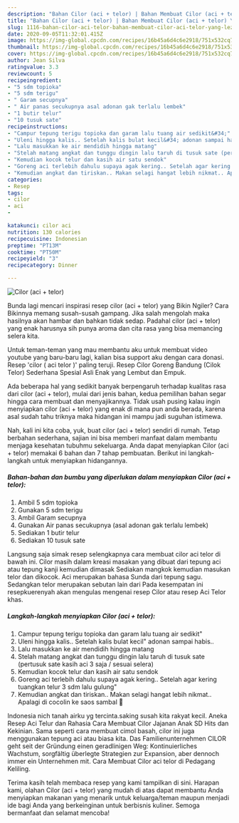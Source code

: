 ```yaml
---
description: "Bahan Cilor (aci + telor) | Bahan Membuat Cilor (aci + telor) Yang Lezat"
title: "Bahan Cilor (aci + telor) | Bahan Membuat Cilor (aci + telor) Yang Lezat"
slug: 1116-bahan-cilor-aci-telor-bahan-membuat-cilor-aci-telor-yang-lezat
date: 2020-09-05T11:32:01.415Z
image: https://img-global.cpcdn.com/recipes/16b45a6d4c6e2918/751x532cq70/cilor-aci-telor-foto-resep-utama.jpg
thumbnail: https://img-global.cpcdn.com/recipes/16b45a6d4c6e2918/751x532cq70/cilor-aci-telor-foto-resep-utama.jpg
cover: https://img-global.cpcdn.com/recipes/16b45a6d4c6e2918/751x532cq70/cilor-aci-telor-foto-resep-utama.jpg
author: Jean Silva
ratingvalue: 3.3
reviewcount: 5
recipeingredient:
- "5 sdm topioka"
- "5 sdm terigu"
- " Garam secupnya"
- " Air panas secukupnya asal adonan gak terlalu lembek"
- "1 butir telur"
- "10 tusuk sate"
recipeinstructions:
- "Campur tepung terigu topioka dan garam lalu tuang air sedikit&#34;"
- "Uleni hingga kalis.. Setelah kalis bulat kecil&#34; adonan sampai habis.."
- "Lalu masukkan ke air mendidih hingga matang"
- "Stelah matang angkat dan tunggu dingin lalu taruh di tusuk sate (pertusuk sate kasih aci 3 saja / sesuai selera)"
- "Kemudian kocok telur dan kasih air satu sendok"
- "Goreng aci terlebih dahulu supaya agak kering.. Setelah agar kering tuangkan telur 3 sdm lalu gulung&#34;"
- "Kemudian angkat dan tiriskan.. Makan selagi hangat lebih nikmat.. Apalagi di cocolin ke saos sambal 🤣"
categories:
- Resep
tags:
- cilor
- aci
- 

katakunci: cilor aci  
nutrition: 130 calories
recipecuisine: Indonesian
preptime: "PT13M"
cooktime: "PT50M"
recipeyield: "3"
recipecategory: Dinner

---
```



![Cilor (aci + telor)](https://img-global.cpcdn.com/recipes/16b45a6d4c6e2918/751x532cq70/cilor-aci-telor-foto-resep-utama.jpg)

Bunda lagi mencari inspirasi resep cilor (aci + telor) yang Bikin Ngiler? Cara Bikinnya memang susah-susah gampang. Jika salah mengolah maka hasilnya akan hambar dan bahkan tidak sedap. Padahal cilor (aci + telor) yang enak harusnya sih punya aroma dan cita rasa yang bisa memancing selera kita.

Untuk teman-teman yang mau membantu aku untuk membuat video youtube yang baru-baru lagi, kalian bisa support aku dengan cara donasi. Resep &#39;cilor ( aci telor )&#39; paling teruji. Resep Cilor Goreng Bandung (Cilok Telor) Sederhana Spesial Asli Enak yang Lembut dan Empuk.

Ada beberapa hal yang sedikit banyak berpengaruh terhadap kualitas rasa dari cilor (aci + telor), mulai dari jenis bahan, kedua pemilihan bahan segar hingga cara membuat dan menyajikannya. Tidak usah pusing kalau ingin menyiapkan cilor (aci + telor) yang enak di mana pun anda berada, karena asal sudah tahu triknya maka hidangan ini mampu jadi suguhan istimewa.


Nah, kali ini kita coba, yuk, buat cilor (aci + telor) sendiri di rumah. Tetap berbahan sederhana, sajian ini bisa memberi manfaat dalam membantu menjaga kesehatan tubuhmu sekeluarga. Anda dapat menyiapkan Cilor (aci + telor) memakai 6 bahan dan 7 tahap pembuatan. Berikut ini langkah-langkah untuk menyiapkan hidangannya.

<!--inarticleads1-->

##### Bahan-bahan dan bumbu yang diperlukan dalam menyiapkan Cilor (aci + telor):

1. Ambil 5 sdm topioka
1. Gunakan 5 sdm terigu
1. Ambil  Garam secupnya
1. Gunakan  Air panas secukupnya (asal adonan gak terlalu lembek)
1. Sediakan 1 butir telur
1. Sediakan 10 tusuk sate


Langsung saja simak resep selengkapnya cara membuat cilor aci telor di bawah ini. Cilor masih dalam kreasi masakan yang dibuat dari tepung aci atau tepung kanji kemudian dimasak Sediakan mangkok kemudian masukan telor dan dikocok. Aci merupakan bahasa Sunda dari tepung sagu. Sedangkan telor merupakan sebutan lain dari Pada kesempatan ini resepkuerenyah akan mengulas mengenai resep Cilor atau resep Aci Telor khas. 

<!--inarticleads2-->

##### Langkah-langkah menyiapkan Cilor (aci + telor):

1. Campur tepung terigu topioka dan garam lalu tuang air sedikit&#34;
1. Uleni hingga kalis.. Setelah kalis bulat kecil&#34; adonan sampai habis..
1. Lalu masukkan ke air mendidih hingga matang
1. Stelah matang angkat dan tunggu dingin lalu taruh di tusuk sate (pertusuk sate kasih aci 3 saja / sesuai selera)
1. Kemudian kocok telur dan kasih air satu sendok
1. Goreng aci terlebih dahulu supaya agak kering.. Setelah agar kering tuangkan telur 3 sdm lalu gulung&#34;
1. Kemudian angkat dan tiriskan.. Makan selagi hangat lebih nikmat.. Apalagi di cocolin ke saos sambal 🤣


Indonesia nich tanah airku yg tercinta.saking susah kita rakyat kecil. Aneka Resep Aci Telur dan Rahasia Cara Membuat Cilor Jajanan Anak SD Hits dan Kekinian. Sama seperti cara membuat cimol basah, cilor ini juga menggunakan tepung aci atau biasa kita. Das Familienunternehmen CILOR geht seit der Gründung einen geradlinigen Weg: Kontinuierliches Wachstum, sorgfältig überlegte Strategien zur Expansion, aber dennoch immer ein Unternehmen mit. Cara Membuat Cilor aci telor di Pedagang Keliling. 

Terima kasih telah membaca resep yang kami tampilkan di sini. Harapan kami, olahan Cilor (aci + telor) yang mudah di atas dapat membantu Anda menyiapkan makanan yang menarik untuk keluarga/teman maupun menjadi ide bagi Anda yang berkeinginan untuk berbisnis kuliner. Semoga bermanfaat dan selamat mencoba!

